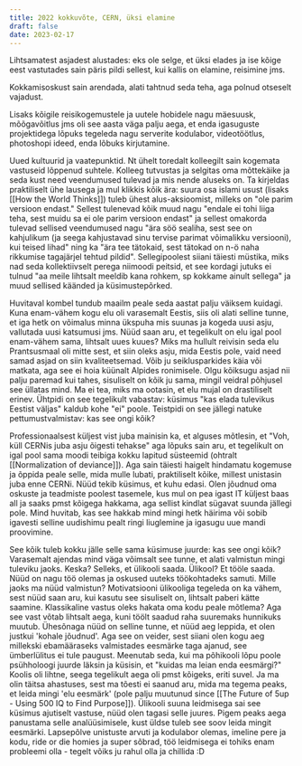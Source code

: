 ```yaml
---
title: 2022 kokkuvõte, CERN, üksi elamine
draft: false
date: 2023-02-17
---
```


Lihtsamatest asjadest alustades: eks ole selge, et üksi elades ja ise kõige eest vastutades sain päris pildi sellest, kui kallis on elamine, reisimine jms. 

Kokkamisoskust sain arendada, alati tahtnud seda teha, aga polnud otseselt vajadust.

Lisaks kõigile reisikogemustele ja uutele hobidele nagu mäesuusk, mõõgavõitlus jms oli see aasta väga palju aega, et enda igasuguste projektidega lõpuks tegeleda nagu serverite kodulabor, videotöötlus, photoshopi ideed, enda lõbuks kirjutamine.

Uued kultuurid ja vaatepunktid. Nt ühelt toredalt kolleegilt sain kogemata vastuseid lõppenud suhtele. Kolleeg tutvustas ja selgitas oma mõttekäike ja seda kust need veendumused tulevad ja mis nende aluseks on. Ta kirjeldas praktiliselt ühe lausega ja mul klikkis kõik ära: suura osa islami usust (lisaks [[How the World Thinks]]) tuleb ühest alus-aksioomist, milleks on "ole parim versioon endast." Sellest tulenevad kõik muud nagu "endale ei tohi liiga teha, sest muidu sa ei ole parim versioon endast" ja sellest omakorda tulevad sellised veendumused nagu "ära söö sealiha, sest see on kahjulikum (ja seega kahjustavad sinu tervise parimat võimalikku versiooni), kui teised lihad" ning ka "ära tee tätokaid, sest tätokad on n-ö naha rikkumise tagajärjel tehtud pildid". Sellegipoolest siiani täiesti müstika, miks nad seda kollektiivselt perega niimoodi peitsid, et see kordagi jutuks ei tulnud "aa meile lihtsalt meeldib kana rohkem, sp kokkame ainult sellega" ja muud sellised käänded ja küsimustepõrked. 

Huvitaval kombel tundub maailm peale seda aastat palju väiksem kuidagi. Kuna enam-vähem kogu elu oli varasemalt Eestis, siis oli alati selline tunne, et iga hetk on võimalus minna ükspuha mis suunas ja kogeda uusi asju, vallutada uusi katsumusi jms. Nüüd saan aru, et tegelikult on elu igal pool enam-vähem sama, lihtsalt uues kuues? Miks ma hullult reivisin seda elu Prantsusmaal oli mitte sest, et siin oleks asju, mida Eestis pole, vaid need samad asjad on siin kvaliteetsemad. Võib ju seiklusparkides käia või matkata, aga see ei hoia küünalt Alpides ronimisele. Olgu kõiksugu asjad nii palju paremad kui tahes, sisuliselt on kõik ju sama, mingil veidral põhjusel see üllatas mind. Ma ei tea, miks ma ootasin, et elu mujal on drastiliselt erinev. Ühtpidi on see tegelikult vabastav: küsimus "kas elada tulevikus Eestist väljas" kaldub kohe "ei" poole. Teistpidi on see jällegi natuke pettumustvalmistav: kas see ongi kõik?

Professionaalsest küljest vist juba mainisin ka, et alguses mõtlesin, et "Voh, küll CERNis juba asju õigesti tehakse" aga lõpuks sain aru, et tegelikult on igal pool sama moodi teibiga kokku lapitud süsteemid (ohtralt [[Normalization of deviance]]). Aga sain täiesti haigelt hindamatu kogemuse ja õppida peale selle, mida mulle lubati, praktiliselt kõike, millest unistasin juba enne CERNi. Nüüd tekib küsimus, et kuhu edasi. Olen jõudnud oma oskuste ja teadmiste poolest tasemele, kus mul on pea igast IT küljest baas all ja saaks pmst kõigega hakkama, aga sellist kindlat sügavat suunda jällegi pole. Mind huvitab, kas see hakkab mind mingi hetk häirima või sobib igavesti selline uudishimu pealt ringi liuglemine ja igasugu uue mandi proovimine. 

See kõik tuleb kokku jälle selle sama küsimuse juurde: kas see ongi kõik? Varasemalt ajendas mind väga võimsalt see tunne, et alati valmistun mingi tuleviku jaoks. Keska? Selleks, et ülikooli saada. Ülikool? Et tööle saada. Nüüd on nagu töö olemas ja oskused uuteks töökohtadeks samuti. Mille jaoks ma nüüd valmistun? Motivatsiooni ülikooliga tegeleda on ka vähem, sest nüüd saan aru, kui kasutu see sisuliselt on, lihtsalt paberi kätte saamine. 
Klassikaline vastus oleks hakata oma kodu peale mõtlema? Aga see vast võtab lihtsalt aega, kuni töölt saadud raha suuremaks hunnikuks muutub. Ühesõnaga nüüd on selline tunne, et nüüd aeg leppida, et olen justkui 'kohale jõudnud'. Aga see on veider, sest siiani olen kogu aeg millekski ebamääraseks valmistades eesmärke taga ajanud, see ümberlülitus ei tule paugust. Meenutab seda, kui ma põhikooli lõpu poole psühholoogi juurde läksin ja küsisin, et "kuidas ma leian enda eesmärgi?" Koolis oli lihtne, seega tegelikult aega oli pmst kõigeks, eriti suvel. Ja ma olin täitsa ahastuses, sest ma tõesti ei saanud aru, mida ma tegema peaks, et leida mingi 'elu eesmärk' (pole palju muutunud since [[The Future of 5up - Using 500 IQ to Find Purpose]]). Ülikooli suuna leidmisega sai see küsimus ajutiselt vastuse, nüüd olen tagasi selle juures. Pigem peaks aega panustama selle analüüsimisele, kust üldse tuleb see soov leida mingit eesmärki. Lapsepõlve unistuste arvuti ja kodulabor olemas, imeline pere ja kodu, ride or die homies ja super sõbrad, töö leidmisega ei tohiks enam probleemi olla - tegelt võiks ju rahul olla ja chillida :D